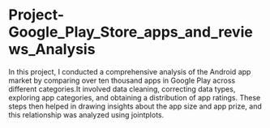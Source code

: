 # Project-Google_Play_Store_apps_and_reviews_Analysis

In this project, I conducted a comprehensive analysis of the Android app market by comparing over ten thousand apps in Google Play across different categories.It involved data cleaning, correcting data types, exploring app categories, and obtaining a distribution of app ratings. These steps then helped in drawing insights about the app size and app prize, and this relationship was analyzed using jointplots.
